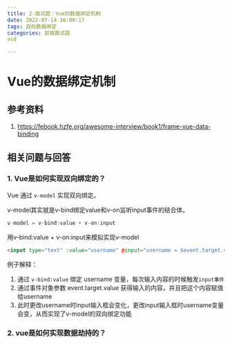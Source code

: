 ```yaml
---
title: 2-面试题：Vue的数据绑定机制
date: 2022-07-14 16:00:17
tags: 双向数据绑定
categories: 前端面试题
asd

---
```




# Vue的数据绑定机制

## 参考资料

1. https://febook.hzfe.org/awesome-interview/book1/frame-vue-data-binding



## 相关问题与回答

### 1. Vue是如何实现双向绑定的？



Vue 通过 `v-model` 实现双向绑定。

v-model其实就是v-bind绑定value和v-on监听input事件的结合体。

~~~javascript
v-model = v-bind:value + v-on:input
~~~

用v-bind:value + v-on:input来模拟实现v-model

~~~html
<input type="text" :value="username" @input="username = $event.target.value" />
~~~

例子解释：

1. 通过 `v-bind:value` 绑定 username 变量，每次输入内容的时候触发`input事件`
2. 通过事件对象参数 event.target.value 获得输入的内容，并且把这个内容赋值给username
3. 此时更改username时input输入框会变化，更改input输入框时username变量会变，从而实现了v-model的双向绑定功能





### 2. vue是如何实现数据劫持的？